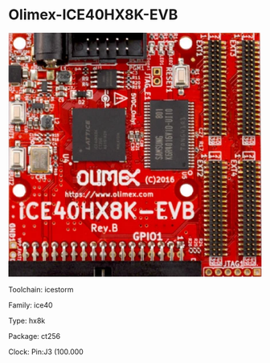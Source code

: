 # Olimex-ICE40HX8K-EVB

![board.png](board.png)

Toolchain: icestorm

Family: ice40

Type: hx8k

Package: ct256

Clock: Pin:J3 (100.000

